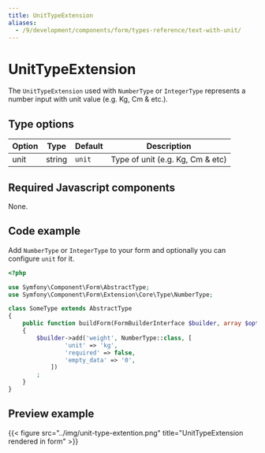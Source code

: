 ```yaml
---
title: UnitTypeExtension
aliases:
  - /9/development/components/form/types-reference/text-with-unit/
---
```


# UnitTypeExtension

The `UnitTypeExtension` used with `NumberType` or `IntegerType` represents a number input with unit value (e.g. Kg, Cm & etc.).

## Type options

| Option | Type   | Default | Description                      |
| ------ | ------ | ------- | -------------------------------- |
| unit   | string | `unit`  | Type of unit (e.g. Kg, Cm & etc) |

## Required Javascript components
    
None.

## Code example

Add `NumberType` or `IntegerType` to your form and optionally you can configure `unit` for it.

```php
<?php

use Symfony\Component\Form\AbstractType;
use Symfony\Component\Form\Extension\Core\Type\NumberType;

class SomeType extends AbstractType
{
    public function buildForm(FormBuilderInterface $builder, array $options)
    {
        $builder->add('weight', NumberType::class, [
                'unit' => 'kg',
                'required' => false,
                'empty_data' => '0',
            ])
        ;
    }
}
```

## Preview example

{{< figure src="../img/unit-type-extention.png" title="UnitTypeExtension rendered in form" >}}
